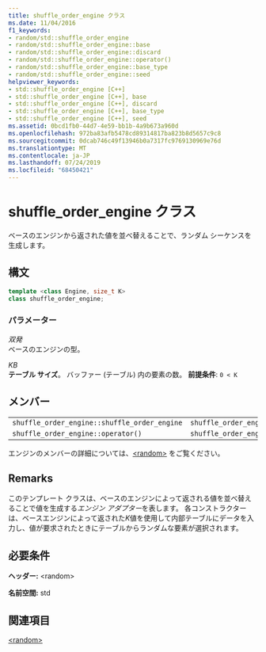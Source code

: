 ```yaml
---
title: shuffle_order_engine クラス
ms.date: 11/04/2016
f1_keywords:
- random/std::shuffle_order_engine
- random/std::shuffle_order_engine::base
- random/std::shuffle_order_engine::discard
- random/std::shuffle_order_engine::operator()
- random/std::shuffle_order_engine::base_type
- random/std::shuffle_order_engine::seed
helpviewer_keywords:
- std::shuffle_order_engine [C++]
- std::shuffle_order_engine [C++], base
- std::shuffle_order_engine [C++], discard
- std::shuffle_order_engine [C++], base_type
- std::shuffle_order_engine [C++], seed
ms.assetid: 0bcd1fb0-44d7-4e59-bb1b-4a9b673a960d
ms.openlocfilehash: 972ba83afb5478cd89314817ba823b8d5657c9c8
ms.sourcegitcommit: 0dcab746c49f13946b0a7317fc9769130969e76d
ms.translationtype: MT
ms.contentlocale: ja-JP
ms.lasthandoff: 07/24/2019
ms.locfileid: "68450421"
---
```

# <a name="shuffleorderengine-class"></a>shuffle_order_engine クラス

ベースのエンジンから返された値を並べ替えることで、ランダム シーケンスを生成します。

## <a name="syntax"></a>構文

```cpp
template <class Engine, size_t K>
class shuffle_order_engine;
```

### <a name="parameters"></a>パラメーター

*双発*\
ベースのエンジンの型。

*KB*\
**テーブル サイズ**。 バッファー (テーブル) 内の要素の数。 **前提条件**: `0 < K`

## <a name="members"></a>メンバー

||||
|-|-|-|
|`shuffle_order_engine::shuffle_order_engine`|`shuffle_order_engine::base`|`shuffle_order_engine::discard`|
|`shuffle_order_engine::operator()`|`shuffle_order_engine::base_type`|`shuffle_order_engine::seed`|

エンジンのメンバーの詳細については、[\<random>](../standard-library/random.md) をご覧ください。

## <a name="remarks"></a>Remarks

このテンプレート クラスは、ベースのエンジンによって返される値を並べ替えることで値を生成する*エンジン アダプター*を表します。 各コンストラクターは、ベースエンジンによって返された*K*値を使用して内部テーブルにデータを入力し、値が要求されたときにテーブルからランダムな要素が選択されます。

## <a name="requirements"></a>必要条件

**ヘッダー:** \<random>

**名前空間:** std

## <a name="see-also"></a>関連項目

[\<random>](../standard-library/random.md)
